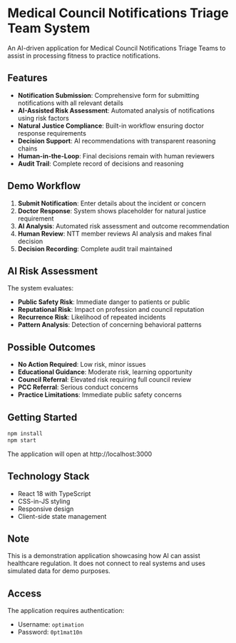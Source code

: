 # Medical Council Notifications Triage Team System

An AI-driven application for Medical Council Notifications Triage Teams to assist in processing fitness to practice notifications.

## Features

- **Notification Submission**: Comprehensive form for submitting notifications with all relevant details
- **AI-Assisted Risk Assessment**: Automated analysis of notifications using risk factors
- **Natural Justice Compliance**: Built-in workflow ensuring doctor response requirements
- **Decision Support**: AI recommendations with transparent reasoning chains
- **Human-in-the-Loop**: Final decisions remain with human reviewers
- **Audit Trail**: Complete record of decisions and reasoning

## Demo Workflow

1. **Submit Notification**: Enter details about the incident or concern
2. **Doctor Response**: System shows placeholder for natural justice requirement
3. **AI Analysis**: Automated risk assessment and outcome recommendation
4. **Human Review**: NTT member reviews AI analysis and makes final decision
5. **Decision Recording**: Complete audit trail maintained

## AI Risk Assessment

The system evaluates:
- **Public Safety Risk**: Immediate danger to patients or public
- **Reputational Risk**: Impact on profession and council reputation  
- **Recurrence Risk**: Likelihood of repeated incidents
- **Pattern Analysis**: Detection of concerning behavioral patterns

## Possible Outcomes

- **No Action Required**: Low risk, minor issues
- **Educational Guidance**: Moderate risk, learning opportunity
- **Council Referral**: Elevated risk requiring full council review
- **PCC Referral**: Serious conduct concerns
- **Practice Limitations**: Immediate public safety concerns

## Getting Started

```bash
npm install
npm start
```

The application will open at http://localhost:3000

## Technology Stack

- React 18 with TypeScript
- CSS-in-JS styling
- Responsive design
- Client-side state management

## Note

This is a demonstration application showcasing how AI can assist healthcare regulation. It does not connect to real systems and uses simulated data for demo purposes.

## Access

The application requires authentication:
- Username: `optimation`
- Password: `0pt1mat10n`